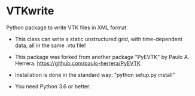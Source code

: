 # VTKwrite

Python package to write VTK files in XML format

- This class can write a static unstructured grid, with time-dependent data, all in the same .vtu file!

- This package was forked from another package "PyEVTK" by Paulo A. Herrera.
https://github.com/paulo-herrera/PyEVTK

- Installation is done in the standard way:  "python setup.py install"

- You need Python 3.6 or better.
